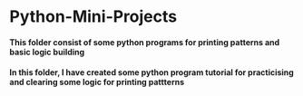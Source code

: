 # Python-Mini-Projects

#### This folder consist of some python programs for printing patterns and basic logic building
#### In this folder, I have created some python program tutorial for practicising and clearing some logic for printing pattterns
